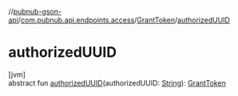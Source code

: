 //[pubnub-gson-api](../../../index.md)/[com.pubnub.api.endpoints.access](../index.md)/[GrantToken](index.md)/[authorizedUUID](authorized-u-u-i-d.md)

# authorizedUUID

[jvm]\
abstract fun [authorizedUUID](authorized-u-u-i-d.md)(authorizedUUID: [String](https://docs.oracle.com/javase/8/docs/api/java/lang/String.html)): [GrantToken](index.md)
